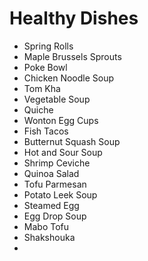 # Healthy Dishes

* Spring Rolls
* Maple Brussels Sprouts
* Poke Bowl
* Chicken Noodle Soup
* Tom Kha
* Vegetable Soup
* Quiche
* Wonton Egg Cups
* Fish Tacos
* Butternut Squash Soup
* Hot and Sour Soup
* Shrimp Ceviche
* Quinoa Salad
* Tofu Parmesan
* Potato Leek Soup
* Steamed Egg
* Egg Drop Soup
* Mabo Tofu
* Shakshouka
*
